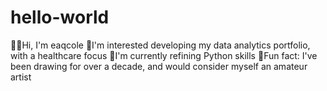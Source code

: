 # hello-world
👋🏽Hi, I'm eaqcole
🏥I'm interested developing my data analytics portfolio, with a healthcare focus
🐍I'm currently refining Python skills
🎨Fun fact: I've been drawing for over a decade, and would consider myself an amateur artist
